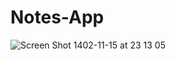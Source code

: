 # Notes-App

![Screen Shot 1402-11-15 at 23 13 05](https://github.com/HKJ91/Notes-App/assets/74920157/003b7548-f02a-4b4e-8242-0868a17c3109)
